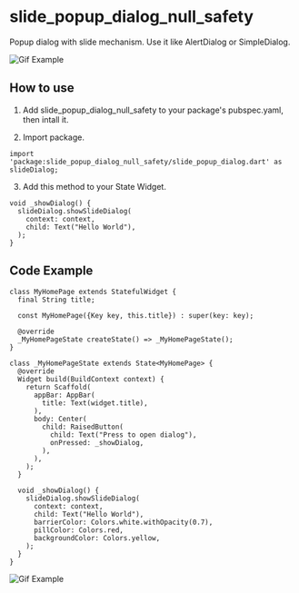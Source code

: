 # slide_popup_dialog_null_safety

Popup dialog with slide mechanism. Use it like AlertDialog or SimpleDialog.

![Gif Example](https://raw.githubusercontent.com/dhimasdewanto/slide_popup_dialog/master/readme_screenshot/example.gif)

## How to use

1. Add slide_popup_dialog_null_safety to your package's pubspec.yaml, then intall it.

2. Import package.

```
import 'package:slide_popup_dialog_null_safety/slide_popup_dialog.dart' as slideDialog;
```

3. Add this method to your State Widget.
```
void _showDialog() {
  slideDialog.showSlideDialog(
    context: context,
    child: Text("Hello World"),
  );
}
```

## Code Example

```
class MyHomePage extends StatefulWidget {
  final String title;

  const MyHomePage({Key key, this.title}) : super(key: key);

  @override
  _MyHomePageState createState() => _MyHomePageState();
}

class _MyHomePageState extends State<MyHomePage> {
  @override
  Widget build(BuildContext context) {
    return Scaffold(
      appBar: AppBar(
        title: Text(widget.title),
      ),
      body: Center(
        child: RaisedButton(
          child: Text("Press to open dialog"),
          onPressed: _showDialog,
        ),
      ),
    );
  }

  void _showDialog() {
    slideDialog.showSlideDialog(
      context: context,
      child: Text("Hello World"),
      barrierColor: Colors.white.withOpacity(0.7),
      pillColor: Colors.red,
      backgroundColor: Colors.yellow,
    );
  }
}
```

![Gif Example](https://raw.githubusercontent.com/dhimasdewanto/slide_popup_dialog/master/readme_screenshot/more_example.gif)
